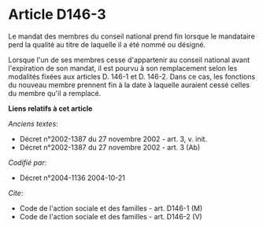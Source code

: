 # Article D146-3

Le mandat des membres du conseil national prend fin lorsque le mandataire perd la qualité au titre de laquelle il a été nommé
ou désigné.

Lorsque l'un de ses membres cesse d'appartenir au conseil national avant l'expiration de son mandat, il est pourvu à son
remplacement selon les modalités fixées aux articles D. 146-1 et D. 146-2. Dans ce cas, les fonctions du nouveau membre
prennent fin à la date à laquelle auraient cessé celles du membre qu'il a remplacé.

**Liens relatifs à cet article**

_Anciens textes_:

  - Décret n°2002-1387 du 27 novembre 2002 - art. 3, v. init.
  - Décret n°2002-1387 du 27 novembre 2002 - art. 3 (Ab)

_Codifié par_:

  - Décret n°2004-1136 2004-10-21

_Cite_:

  - Code de l'action sociale et des familles - art. D146-1 (M)
  - Code de l'action sociale et des familles - art. D146-2 (V)
